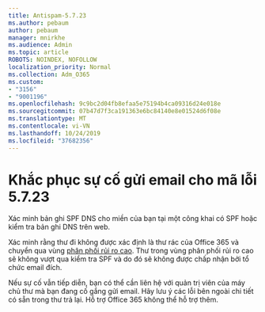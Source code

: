 ```yaml
---
title: Antispam-5.7.23
ms.author: pebaum
author: pebaum
manager: mnirkhe
ms.audience: Admin
ms.topic: article
ROBOTS: NOINDEX, NOFOLLOW
localization_priority: Normal
ms.collection: Adm_O365
ms.custom:
- "3156"
- "9001196"
ms.openlocfilehash: 9c9bc2d04fb8efaa5e75194b4ca09316d24e018e
ms.sourcegitcommit: 07b47d7f3ca191363e6bc84140e8e01524d6f08e
ms.translationtype: MT
ms.contentlocale: vi-VN
ms.lasthandoff: 10/24/2019
ms.locfileid: "37682356"
---
```

# <a name="fix-email-delivery-issues-for-error-code-5723"></a>Khắc phục sự cố gửi email cho mã lỗi 5.7.23

Xác minh bản ghi SPF DNS cho miền của bạn tại một công khai có SPF hoặc kiểm tra bản ghi DNS trên web.

Xác minh rằng thư đi không được xác định là thư rác của Office 365 và chuyển qua vùng [phân phối rủi ro cao](https://docs.microsoft.com/office365/SecurityCompliance/high-risk-delivery-pool-for-outbound-messages). Thư trong vùng phân phối rủi ro cao sẽ không vượt qua kiểm tra SPF và do đó sẽ không được chấp nhận bởi tổ chức email đích.

Nếu sự cố vẫn tiếp diễn, bạn có thể cần liên hệ với quản trị viên của máy chủ thư mà bạn đang cố gắng gửi email. Hãy lưu ý các lỗi bên ngoài chi tiết có sẵn trong thư trả lại.  Hỗ trợ Office 365 không thể hỗ trợ thêm.